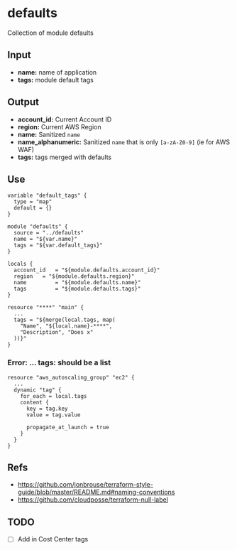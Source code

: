 # defaults
Collection of module defaults

## Input
- **name:** name of application
- **tags:** module default tags

## Output
- **account_id:** Current Account ID
- **region:** Current AWS Region
- **name:** Sanitized `name`
- **name_alphanumeric:** Sanitized `name` that is only `[a-zA-Z0-9]` (ie for AWS WAF)
- **tags:** tags merged with defaults

## Use
```hcl-terraform
variable "default_tags" {
  type = "map"
  default = {}
}

module "defaults" {
  source = "../defaults"
  name = "${var.name}"
  tags = "${var.default_tags}"
}

locals {
  account_id   = "${module.defaults.account_id}"
  region   = "${module.defaults.region}"
  name         = "${module.defaults.name}"
  tags         = "${module.defaults.tags}"
}

resource "****" "main" {
  ...
  tags = "${merge(local.tags, map(
    "Name", "${local.name}-****",
    "Description", "Does x"
  ))}"
}

```

### Error: ... tags: should be a list
```hcl-terraform
resource "aws_autoscaling_group" "ec2" {
  ...
  dynamic "tag" {
    for_each = local.tags
    content {
      key = tag.key
      value = tag.value

      propagate_at_launch = true
    }
  }
}

```

## Refs
- https://github.com/jonbrouse/terraform-style-guide/blob/master/README.md#naming-conventions
- https://github.com/cloudposse/terraform-null-label

## TODO
- [ ] Add in Cost Center tags
